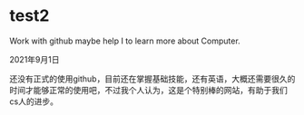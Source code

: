 # test2

Work with github maybe help I to learn more about Computer.

2021年9月1日

还没有正式的使用github，目前还在掌握基础技能，还有英语，大概还需要很久的时间才能够正常的使用吧，不过我个人认为，这是个特别棒的网站，有助于我们cs人的进步。
